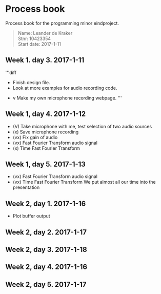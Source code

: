 # Process book

Process book for the programming minor eindproject.

> Name: Leander de Kraker<br>
> Stnr: 10423354<br>
> Start date: 2017-1-11<br>

## Week 1. day 3. 2017-1-11
'''diff
+ Finish design file.
+ Look at more examples for audio recording code.
- v Make my own microphone recording webpage.
'''
## Week 1, day 4. 2017-1-12

- (V) Take microphone with me, test selection of two audio sources
- (x) Save microphone recording
- (vx) Fix gain of audio
- (vx) Fast Fourier Transform audio signal
- (x) Time Fast Fourier Transform


## Week 1, day 5. 2017-1-13

- (vx) Fast Fourier Transform audio signal
- (vx) Time Fast Fourier Transform
We put almost all our time into the presentation

## Week 2, day 1. 2017-1-16

- Plot buffer output

## Week 2, day 2. 2017-1-17


## Week 2, day 3. 2017-1-18


## Week 2, day 4. 2017-1-16

## Week 2, day 5. 2017-1-17

